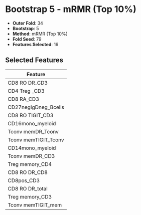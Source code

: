 # Bootstrap 5 - mRMR (Top 10%)

- **Outer Fold**: 34
- **Bootstrap**: 5
- **Method**: mRMR (Top 10%)
- **Fold Seed**: 79
- **Features Selected**: 16

## Selected Features

| Feature |
|---------|
| CD8 RO DR_CD3 |
| CD4 Treg _CD3 |
| CD8 RA_CD3 |
| CD27negIgDneg_Bcells |
| CD8 RO TIGIT_CD3 |
| CD16mono_myeloid |
| Tconv memDR_Tconv |
| Tconv memTIGIT_Tconv |
| CD14mono_myeloid |
| Tconv memDR_CD3 |
| Treg memory_CD4 |
| CD8 RO DR_CD8 |
| CD8pos_CD3 |
| CD8 RO DR_total |
| Treg memory_CD3 |
| Tconv memTIGIT_mem |
